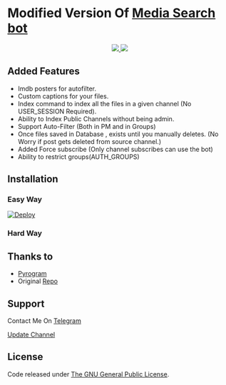 # Modified Version Of [Media Search bot](https://github.com/MRK-YT/MT-Media-Search-bot)

</a>
</p>
<p align="center">
  <a href="https://github.com/MRK-YT/MT-Media-Search-bot/stargazers">
    <img src="https://img.shields.io/github/stars/MRK-YT/MT-Media-Search-bot?style=social">

  </a>
  
  <a href="https://github.com/MRK-YT/MT-Media-Search-bot/fork">
    <img src="https://img.shields.io/github/forks/MRK-YT/MT-Media-Search-bot?label=Fork&style=social">

  </a>  
</p>

  

## Added Features
* Imdb posters for autofilter.
* Custom captions for your files.
* Index command to index all the files in a given channel (No USER_SESSION Required).
* Ability to Index Public Channels without being admin.
* Support Auto-Filter (Both in PM and in Groups)
* Once files saved in Database , exists until you manually deletes. (No Worry if post gets deleted from source channel.)
* Added Force subscribe (Only channel subscribes can use the bot)
* Ability to restrict groups(AUTH_GROUPS)

## Installation

### Easy Way
[![Deploy](https://www.herokucdn.com/deploy/button.svg)](https://heroku.com/deploy?template=https://github.com/Anzifanz32/lucieV2)
### Hard Way


## Thanks to 
* [Pyrogram](https://github.com/pyrogram/pyrogram)
* Original [Repo](https://github.com/Mahesh0253/Media-Search-bot)


## Support
Contact Me On [Telegram](https://t.me/subinps_bot)

[Update Channel](https://t.me/Mo_Tech_YT)

## License
Code released under [The GNU General Public License](LICENSE).
